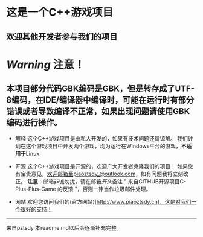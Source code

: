 # 这是一个C++游戏项目
## 欢迎其他开发者参与我们的项目

# *Warning* 注意！ 
本项目部分代码GBK编码是GBK，但是转存成了UTF-8编码，在IDE/编译器中编译时，可能在运行时有部分错误或者导致编译不正常，如果出现问题请使用GBK编码进行操作。
---
- 解释
这个C++游戏项目是由私人开发的，如果有技术问题还请谅解。
我们计划在这个游戏项目中开发两个游戏，均为运行在Windows平台的游戏，**不适用于**Linux

- 开源
这个C++游戏项目是开源的，欢迎广大开发者克隆我们的项目！
如果您有宝贵意见，欢迎邮箱至piaoztsdy_@outlook.com，如有问题我将立刻改正。
**注意**：邮箱非诚勿扰，请在邮箱*开头*备注 " 来自GITHUB开源项目C-Plus-Plus-Game 的反馈 "，否则一律当作垃圾邮件处理。

- 网站
欢迎您访问我们的(官方网站)[http://www.piaoztsdy.cn]，这是对我们一个很好的支持！

---

来自pztsdy
本readme.md以后会逐渐补充完整。
